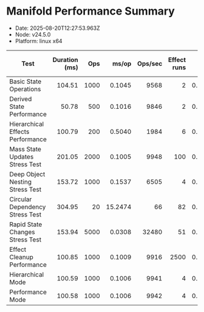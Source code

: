 # Manifold Performance Summary

- Date: 2025-08-20T12:27:53.963Z
- Node: v24.5.0
- Platform: linux x64

| Test | Duration (ms) | Ops | ms/op | Ops/sec | Effect runs | Avg (ms) | Med (ms) | P95 (ms) | P99 (ms) | Min/Max (ms) | CPU u/s (ms) | Mem start/end/Δ (MB) | GC? |
|---|---:|---:|---:|---:|---:|---:|---:|---:|---:|---:|---:|---:|:--:|
| Basic State Operations | 104.51 | 1000 | 0.1045 | 9568 | 2 | 0.0482 | 0.0129 | 0.0129 | 0.0129 | 0.0129/0.0834 | 8.0/3.0 | 38.98/35.31/-3.67 |  |
| Derived State Performance | 50.78 | 500 | 0.1016 | 9846 | 2 | 0.0091 | 0.0020 | 0.0020 | 0.0020 | 0.0020/0.0161 | 0.8/0.0 | 35.50/35.67/0.17 |  |
| Hierarchical Effects Performance | 100.79 | 200 | 0.5040 | 1984 | 6 | 0.0094 | 0.0064 | 0.0101 | 0.0101 | 0.0031/0.0268 | 0.9/0.1 | 35.76/35.86/0.10 |  |
| Mass State Updates Stress Test | 201.05 | 2000 | 0.1005 | 9948 | 100 | 0.0010 | 0.0007 | 0.0019 | 0.0070 | 0.0006/0.0202 | 2.0/0.0 | 35.97/36.66/0.68 |  |
| Deep Object Nesting Stress Test | 153.72 | 1000 | 0.1537 | 6505 | 4 | 0.0147 | 0.0060 | 0.0150 | 0.0150 | 0.0026/0.0349 | 2.6/0.1 | 36.76/38.41/1.65 |  |
| Circular Dependency Stress Test | 304.95 | 20 | 15.2474 | 66 | 82 | 0.0019 | 0.0011 | 0.0035 | 0.0081 | 0.0004/0.0228 | 3.1/0.0 | 38.49/38.88/0.39 |  |
| Rapid State Changes Stress Test | 153.94 | 5000 | 0.0308 | 32480 | 51 | 0.0014 | 0.0006 | 0.0028 | 0.0033 | 0.0005/0.0250 | 4.0/0.0 | 38.98/40.75/1.78 |  |
| Effect Cleanup Performance | 100.85 | 1000 | 0.1009 | 9916 | 2500 | 0.0003 | 0.0002 | 0.0004 | 0.0008 | 0.0001/0.0197 | 4.9/0.0 | 40.87/43.00/2.13 |  |
| Hierarchical Mode | 100.59 | 1000 | 0.1006 | 9941 | 4 | 0.0134 | 0.0037 | 0.0117 | 0.0117 | 0.0003/0.0377 | 0.8/0.0 | 43.49/43.59/0.10 |  |
| Performance Mode | 100.58 | 1000 | 0.1006 | 9942 | 4 | 0.0151 | 0.0032 | 0.0041 | 0.0041 | 0.0002/0.0529 | 4.2/0.0 | 43.61/43.72/0.11 |  |

